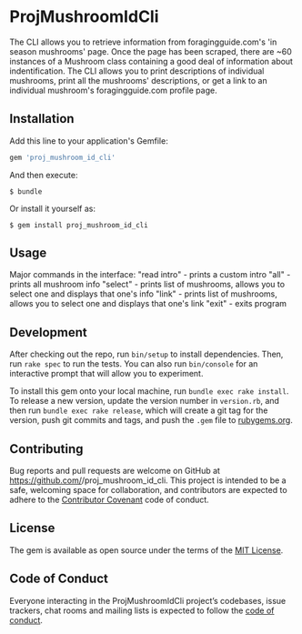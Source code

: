 # ProjMushroomIdCli

The CLI allows you to retrieve information from foragingguide.com's 'in season mushrooms' page. Once the page has been scraped, there are ~60 instances of a Mushroom class containing a good deal of information about indentification. The CLI allows you to print descriptions of individual mushrooms, print all the mushrooms' descriptions, or get a link to an individual mushroom's foragingguide.com profile page. 

## Installation

Add this line to your application's Gemfile:

```ruby
gem 'proj_mushroom_id_cli'
```

And then execute:

    $ bundle

Or install it yourself as:

    $ gem install proj_mushroom_id_cli

## Usage

Major commands in the interface:
"read intro" - prints a custom intro
"all" - prints all mushroom info
"select" - prints list of mushrooms, allows you to select one and displays that one's info
"link" - prints list of mushrooms, allows you to select one and displays that one's link
"exit" - exits program

## Development

After checking out the repo, run `bin/setup` to install dependencies. Then, run `rake spec` to run the tests. You can also run `bin/console` for an interactive prompt that will allow you to experiment.

To install this gem onto your local machine, run `bundle exec rake install`. To release a new version, update the version number in `version.rb`, and then run `bundle exec rake release`, which will create a git tag for the version, push git commits and tags, and push the `.gem` file to [rubygems.org](https://rubygems.org).

## Contributing

Bug reports and pull requests are welcome on GitHub at https://github.com/<Peter-G-Stone>/proj_mushroom_id_cli. This project is intended to be a safe, welcoming space for collaboration, and contributors are expected to adhere to the [Contributor Covenant](http://contributor-covenant.org) code of conduct.

## License

The gem is available as open source under the terms of the [MIT License](https://opensource.org/licenses/MIT).

## Code of Conduct

Everyone interacting in the ProjMushroomIdCli project’s codebases, issue trackers, chat rooms and mailing lists is expected to follow the [code of conduct](https://github.com/<Peter-G-Stone>/proj_mushroom_id_cli/blob/master/CODE_OF_CONDUCT.md).
